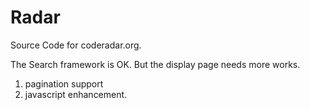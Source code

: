 Radar
=====

Source Code for coderadar.org.

The Search framework is OK.
But the display page needs more works.
1. pagination support
2. javascript enhancement.




